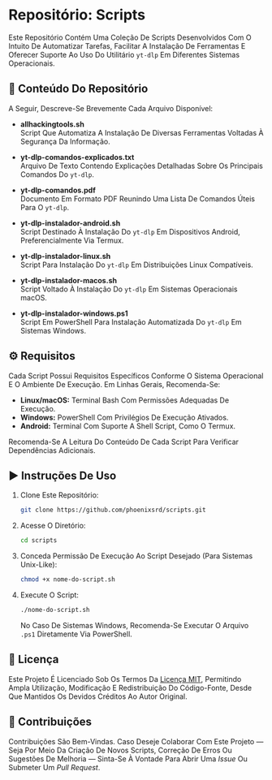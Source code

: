 # Repositório: Scripts

Este Repositório Contém Uma Coleção De Scripts Desenvolvidos Com O Intuito De Automatizar Tarefas, Facilitar A Instalação De Ferramentas E Oferecer Suporte Ao Uso Do Utilitário `yt-dlp` Em Diferentes Sistemas Operacionais.

## 📂 Conteúdo Do Repositório

A Seguir, Descreve-Se Brevemente Cada Arquivo Disponível:

- **allhackingtools.sh**  
  Script Que Automatiza A Instalação De Diversas Ferramentas Voltadas À Segurança Da Informação.

- **yt-dlp-comandos-explicados.txt**  
  Arquivo De Texto Contendo Explicações Detalhadas Sobre Os Principais Comandos Do `yt-dlp`.

- **yt-dlp-comandos.pdf**  
  Documento Em Formato PDF Reunindo Uma Lista De Comandos Úteis Para O `yt-dlp`.

- **yt-dlp-instalador-android.sh**  
  Script Destinado À Instalação Do `yt-dlp` Em Dispositivos Android, Preferencialmente Via Termux.

- **yt-dlp-instalador-linux.sh**  
  Script Para Instalação Do `yt-dlp` Em Distribuições Linux Compatíveis.

- **yt-dlp-instalador-macos.sh**  
  Script Voltado À Instalação Do `yt-dlp` Em Sistemas Operacionais macOS.

- **yt-dlp-instalador-windows.ps1**  
  Script Em PowerShell Para Instalação Automatizada Do `yt-dlp` Em Sistemas Windows.

## ⚙️ Requisitos

Cada Script Possui Requisitos Específicos Conforme O Sistema Operacional E O Ambiente De Execução. Em Linhas Gerais, Recomenda-Se:

- **Linux/macOS:** Terminal Bash Com Permissões Adequadas De Execução.
- **Windows:** PowerShell Com Privilégios De Execução Ativados.
- **Android:** Terminal Com Suporte A Shell Script, Como O Termux.

Recomenda-Se A Leitura Do Conteúdo De Cada Script Para Verificar Dependências Adicionais.

## ▶️ Instruções De Uso

1. Clone Este Repositório:

   ```bash
   git clone https://github.com/phoenixsrd/scripts.git
   ```

2. Acesse O Diretório:

   ```bash
   cd scripts
   ```

3. Conceda Permissão De Execução Ao Script Desejado (Para Sistemas Unix-Like):

   ```bash
   chmod +x nome-do-script.sh
   ```

4. Execute O Script:

   ```bash
   ./nome-do-script.sh
   ```

   No Caso De Sistemas Windows, Recomenda-Se Executar O Arquivo `.ps1` Diretamente Via PowerShell.

## 📜 Licença

Este Projeto É Licenciado Sob Os Termos Da [Licença MIT](license), Permitindo Ampla Utilização, Modificação E Redistribuição Do Código-Fonte, Desde Que Mantidos Os Devidos Créditos Ao Autor Original.

## 🤝 Contribuições

Contribuições São Bem-Vindas. Caso Deseje Colaborar Com Este Projeto — Seja Por Meio Da Criação De Novos Scripts, Correção De Erros Ou Sugestões De Melhoria — Sinta-Se À Vontade Para Abrir Uma *Issue* Ou Submeter Um *Pull Request*.
